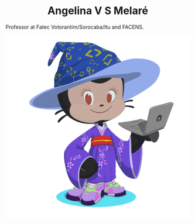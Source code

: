 <h1 align=center> Angelina V S Melaré </h1>
<p>Professor at Fatec Votorantim/Sorocaba/Itu and FACENS.<p>
<img src="avatarAngelina.png"> 
  
<!---
angelinamelare/angelinamelare is a ✨ special ✨ repository because its `README.md` (this file) appears on your GitHub profile.
You can click the Preview link to take a look at your changes.
--->
